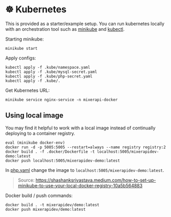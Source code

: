 # &#x2638; Kubernetes

This is provided as a starter/example setup. You can run kubernetes locally with an orchestration tool such as
[minikube](https://minikube.sigs.k8s.io/docs/) and [kubectl](https://kubernetes.io/docs/tasks/tools/).

Starting minikube:

```console
minikube start
```

Apply configs:

```console
kubectl apply -f .kube/namespace.yaml
kubectl apply -f .kube/mysql-secret.yaml
kubectl apply -f .kube/php-secret.yaml
kubectl apply -f .kube/.
```

Get Kubernetes URL:

```console
minikube service nginx-service -n mixerapi-docker
```

## Using local image

You may find it helpful to work with a local image instead of continually deploying to a container registry.

```console
eval (minikube docker-env)
docker run -d -p 5005:5005 --restart=always --name registry registry:2
docker build . -f .docker/Dockerfile -t localhost:5005/mixerapidev-demo:latest
docker push localhost:5005/mixerapidev-demo:latest
```

In [php.yaml](php.yaml.bak) change the image to `localhost:5005/mixerapidev-demo:latest`.

> Source: https://shashanksrivastava.medium.com/how-to-set-up-minikube-to-use-your-local-docker-registry-10a5b564883

Docker build / push commands:

```console
docker build . -t mixerapidev/demo:latest
docker push mixerapidev/demo:latest
```

